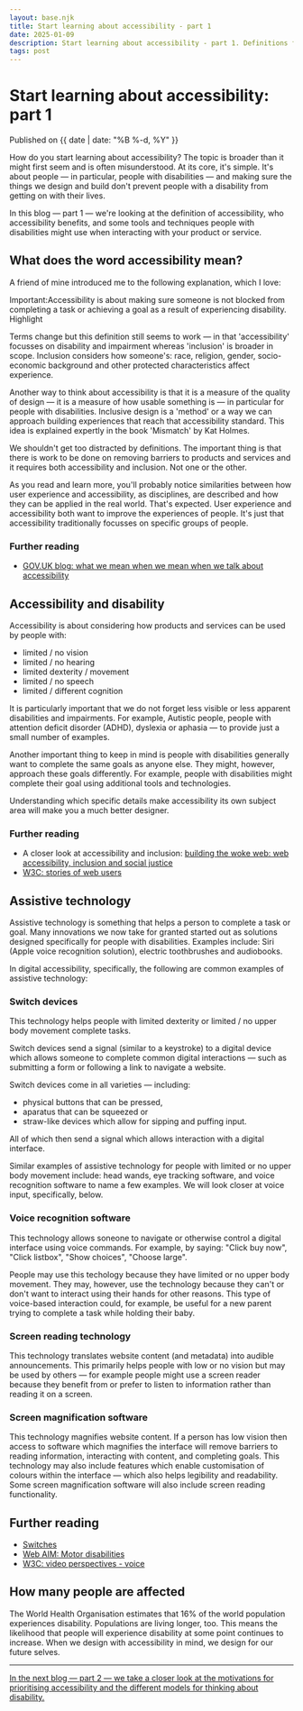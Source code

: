 ```yaml
---
layout: base.njk
title: Start learning about accessibility - part 1
date: 2025-01-09
description: Start learning about accessibility - part 1. Definitions for accessibility, who it benefits and how people with disabilities may interact with your product or service. 
tags: post
---
```


# Start learning about accessibility: part 1  

<p class="post-date">Published on {{ date | date: "%B %-d, %Y" }}</p>

How do you start learning about accessibility? The topic is broader than it might first seem and is often misunderstood. At its core, it's simple. It's about people &mdash; in particular, people with disabilities &mdash; and making sure the things we design and build don't prevent people with a disability from getting on with their lives. 

In this blog &mdash; part 1 &mdash; we're looking at the definition of accessibility, who accessibility benefits, and some tools and techniques people with disabilities might use when interacting with your product or service.

## What does the word accessibility mean?

A friend of mine introduced me to the following explanation, which I love:

<p class="highlight">
<span class="visually-hidden">Important:</span>Accessibility is about making sure someone is not blocked from completing a task or achieving a goal as a result of experiencing disability.
<span class="tag" aria-hidden="true">Highlight</span>
</p>



Terms change but this definition still seems to work &mdash; in that 'accessibility' focusses on disability and impairment whereas 'inclusion' is broader in scope. Inclusion considers how someone's: race, religion, gender, socio-economic background and other protected characteristics affect experience. 

Another way to think about accessibility is that it is a measure of the quality of design &mdash; it is a measure of how usable something is &mdash; in particular for people with disabilities. Inclusive design is a 'method' or a way we can approach building experiences that reach that accessibility standard. This idea is explained expertly in the book 'Mismatch' by Kat Holmes. 

We shouldn't get too distracted by definitions. The important thing is that there is work to be done on removing barriers to products and services and it requires both accessibility and inclusion. Not one or the other. 

As you read and learn more, you'll probably notice similarities between how user experience and accessibility, as disciplines, are described and how they can be applied in the real world. That's expected. User experience and accessibility both want to improve the experiences of people. It's just that accessibility traditionally focusses on specific groups of people. 

### Further reading
- [GOV.UK blog: what we mean when we mean when we talk about accessibility](https://accessibility.blog.gov.uk/2016/05/16/what-we-mean-when-we-talk-about-accessibility-2/) 


## Accessibility and disability 

Accessibility is about considering how products and services can be used by people with:

- limited / no vision
- limited / no hearing
- limited dexterity / movement 
- limited / no speech
- limited / different cognition

It is particularly important that we do not forget less visible or less apparent disabilities and impairments. For example, Autistic people, people with attention deficit disorder (ADHD), dyslexia or aphasia &mdash; to provide just a small number of examples. 

Another important thing to keep in mind is people with disabilities generally want to complete the same goals as anyone else. They might, however, approach these goals differently. For example, people with disabilities might complete their goal using additional tools and technologies. 

Understanding which specific details make accessibility its own subject area will make you a much better designer.

### Further reading
- A closer look at accessibility and inclusion: [building the woke web: web accessibility, inclusion and social justice](https://alistapart.com/article/building-the-woke-web/) 
- [W3C: stories of web users](https://www.w3.org/WAI/people-use-web/user-stories/)

## Assistive technology 

Assistive technology is something that helps a person to complete a task or goal. Many innovations we now take for granted started out as solutions designed specifically for people with disabilities. Examples include: Siri (Apple voice recognition solution), electric toothbrushes and audiobooks. 

In digital accessibility, specifically, the following are common examples of assistive technology:

### Switch devices
This technology helps people with limited dexterity or limited / no upper body movement complete tasks.

Switch devices send a signal (similar to a keystroke) to a digital device which allows someone to complete common digital interactions &mdash; such as submitting a form or following a link to navigate a website. 

Switch devices come in all varieties &mdash; including:

- physical buttons that can be pressed, 
- aparatus that can be squeezed or 
- straw-like devices which allow for sipping and puffing input. 

All of which then send a signal which allows interaction with a digital interface. 

Similar examples of assistive technology for people with limited or no upper body movement include: head wands, eye tracking software, and voice recognition software to name a few examples. We will look closer at voice input, specifically, below. 

### Voice recognition software
This technology allows soneone to navigate or otherwise control a digital interface using voice commands. For example, by saying: "Click buy now", "Click listbox", "Show choices", "Choose large". 

People may use this techology because they have limited or no upper body movement. They may, however, use the technology because they can't or don't want to interact using their hands for other reasons. This type of voice-based interaction could, for example, be useful for a new parent trying to complete a task while holding their baby.

### Screen reading technology
This technology translates website content (and metadata) into audible announcements. This primarily helps people with low or no vision but may be used by others &mdash; for example people might use a screen reader because they benefit from or prefer to listen to information rather than reading it on a screen. 

### Screen magnification software
This technology magnifies website content. If a person has low vision then access to software which magnifies the interface will remove barriers to reading information, interacting with content, and completing goals. This technology may also include features which enable customisation of colours within the interface &mdash; which also helps legibility and readability. Some screen magnification software will also include screen reading functionality. 

## Further reading
- [Switches](https://axesslab.com/switches/)
- [Web AIM: Motor disabilities](https://webaim.org/articles/motor/assistive)
- [W3C: video perspectives - voice](https://www.w3.org/WAI/perspective-videos/voice/)

## How many people are affected
The World Health Organisation estimates that 16% of the world population experiences disability. Populations are living longer, too. This means the likelihood that people will experience disability at some point continues to increase. When we design with accessibility in mind, we design for our future selves. 

<hr>

<a href="https://www.joelstrohmeier.co.uk/blog/start-learning-about-accessibility-part-2/">In the next blog &mdash; part 2 &mdash; we take a closer look at the motivations for prioritising accessibility and the different models for thinking about disability.</a>
</p>